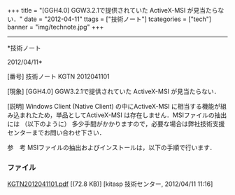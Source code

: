 ﻿+++
title = "[GGH4.0] GGW3.2.1で提供されていた ActiveX-MSI が見当たらない．"
date = "2012-04-11"
ttags = ["技術ノート"]
tcategories = ["tech"]
banner = "img/technote.jpg"
+++

-----------------------------------------------------------------------------------------------------------------------------

*技術ノート

2012/04/11*


[番号]
技術ノート KGTN 2012041101

[現象]
[GGH4.0] GGW3.2.1で提供されていた ActiveX-MSI が見当たらない．

[説明]
Windows Client (Native Client) の中にActiveX-MSI
に相当する機能が組み込まれたため，単品としてActiveX-MSI
は存在しません．MSIファイルの抽出には （以下のように）
多少手間がかかりますので，必要な場合は弊社技術支援センターまでお問い合わせ下さい．

参　考
MSIファイルの抽出およびインストールは，以下の手順で行います．


### ファイル

 
 


[KGTN2012041101.pdf](http://techreport.kitasp.net/attachments/download/878/KGTN2012041101.pdf)
 [(72.8 KB)] [kitasp 技術センター, 2012/04/11
11:16]


 


 

